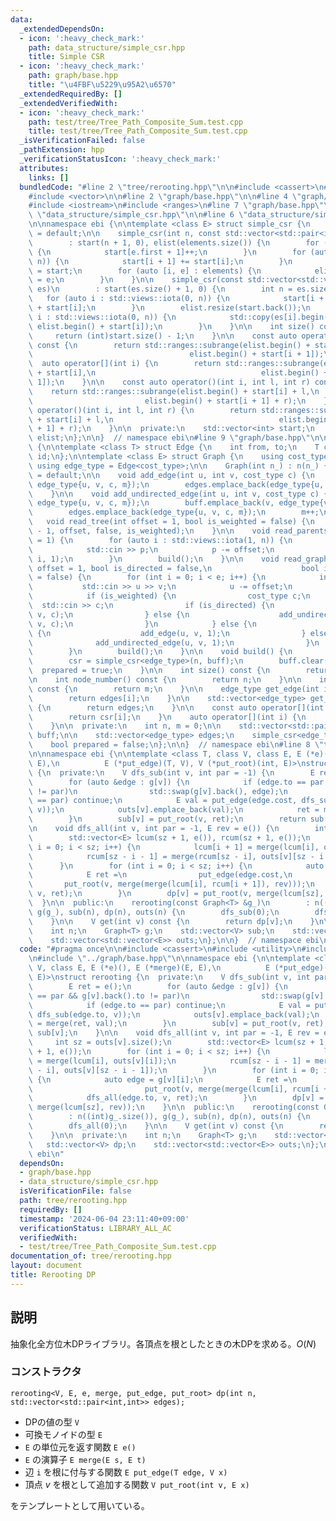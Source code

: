 ```yaml
---
data:
  _extendedDependsOn:
  - icon: ':heavy_check_mark:'
    path: data_structure/simple_csr.hpp
    title: Simple CSR
  - icon: ':heavy_check_mark:'
    path: graph/base.hpp
    title: "\u4FBF\u5229\u95A2\u6570"
  _extendedRequiredBy: []
  _extendedVerifiedWith:
  - icon: ':heavy_check_mark:'
    path: test/tree/Tree_Path_Composite_Sum.test.cpp
    title: test/tree/Tree_Path_Composite_Sum.test.cpp
  _isVerificationFailed: false
  _pathExtension: hpp
  _verificationStatusIcon: ':heavy_check_mark:'
  attributes:
    links: []
  bundledCode: "#line 2 \"tree/rerooting.hpp\"\n\n#include <cassert>\n#include <utility>\n\
    #include <vector>\n\n#line 2 \"graph/base.hpp\"\n\n#line 4 \"graph/base.hpp\"\n\
    #include <iostream>\n#include <ranges>\n#line 7 \"graph/base.hpp\"\n\n#line 2\
    \ \"data_structure/simple_csr.hpp\"\n\n#line 6 \"data_structure/simple_csr.hpp\"\
    \n\nnamespace ebi {\n\ntemplate <class E> struct simple_csr {\n    simple_csr()\
    \ = default;\n\n    simple_csr(int n, const std::vector<std::pair<int, E>>& elements)\n\
    \        : start(n + 1, 0), elist(elements.size()) {\n        for (auto e : elements)\
    \ {\n            start[e.first + 1]++;\n        }\n        for (auto i : std::views::iota(0,\
    \ n)) {\n            start[i + 1] += start[i];\n        }\n        auto counter\
    \ = start;\n        for (auto [i, e] : elements) {\n            elist[counter[i]++]\
    \ = e;\n        }\n    }\n\n    simple_csr(const std::vector<std::vector<E>>&\
    \ es)\n        : start(es.size() + 1, 0) {\n        int n = es.size();\n     \
    \   for (auto i : std::views::iota(0, n)) {\n            start[i + 1] = (int)es[i].size()\
    \ + start[i];\n        }\n        elist.resize(start.back());\n        for (auto\
    \ i : std::views::iota(0, n)) {\n            std::copy(es[i].begin(), es[i].end(),\
    \ elist.begin() + start[i]);\n        }\n    }\n\n    int size() const {\n   \
    \     return (int)start.size() - 1;\n    }\n\n    const auto operator[](int i)\
    \ const {\n        return std::ranges::subrange(elist.begin() + start[i],\n  \
    \                                   elist.begin() + start[i + 1]);\n    }\n  \
    \  auto operator[](int i) {\n        return std::ranges::subrange(elist.begin()\
    \ + start[i],\n                                     elist.begin() + start[i +\
    \ 1]);\n    }\n\n    const auto operator()(int i, int l, int r) const {\n    \
    \    return std::ranges::subrange(elist.begin() + start[i] + l,\n            \
    \                         elist.begin() + start[i + 1] + r);\n    }\n    auto\
    \ operator()(int i, int l, int r) {\n        return std::ranges::subrange(elist.begin()\
    \ + start[i] + l,\n                                     elist.begin() + start[i\
    \ + 1] + r);\n    }\n\n  private:\n    std::vector<int> start;\n    std::vector<E>\
    \ elist;\n};\n\n}  // namespace ebi\n#line 9 \"graph/base.hpp\"\n\nnamespace ebi\
    \ {\n\ntemplate <class T> struct Edge {\n    int from, to;\n    T cost;\n    int\
    \ id;\n};\n\ntemplate <class E> struct Graph {\n    using cost_type = E;\n   \
    \ using edge_type = Edge<cost_type>;\n\n    Graph(int n_) : n(n_) {}\n\n    Graph()\
    \ = default;\n\n    void add_edge(int u, int v, cost_type c) {\n        buff.emplace_back(u,\
    \ edge_type{u, v, c, m});\n        edges.emplace_back(edge_type{u, v, c, m++});\n\
    \    }\n\n    void add_undirected_edge(int u, int v, cost_type c) {\n        buff.emplace_back(u,\
    \ edge_type{u, v, c, m});\n        buff.emplace_back(v, edge_type{v, u, c, m});\n\
    \        edges.emplace_back(edge_type{u, v, c, m});\n        m++;\n    }\n\n \
    \   void read_tree(int offset = 1, bool is_weighted = false) {\n        read_graph(n\
    \ - 1, offset, false, is_weighted);\n    }\n\n    void read_parents(int offset\
    \ = 1) {\n        for (auto i : std::views::iota(1, n)) {\n            int p;\n\
    \            std::cin >> p;\n            p -= offset;\n            add_undirected_edge(p,\
    \ i, 1);\n        }\n        build();\n    }\n\n    void read_graph(int e, int\
    \ offset = 1, bool is_directed = false,\n                    bool is_weighted\
    \ = false) {\n        for (int i = 0; i < e; i++) {\n            int u, v;\n \
    \           std::cin >> u >> v;\n            u -= offset;\n            v -= offset;\n\
    \            if (is_weighted) {\n                cost_type c;\n              \
    \  std::cin >> c;\n                if (is_directed) {\n                    add_edge(u,\
    \ v, c);\n                } else {\n                    add_undirected_edge(u,\
    \ v, c);\n                }\n            } else {\n                if (is_directed)\
    \ {\n                    add_edge(u, v, 1);\n                } else {\n      \
    \              add_undirected_edge(u, v, 1);\n                }\n            }\n\
    \        }\n        build();\n    }\n\n    void build() {\n        assert(!prepared);\n\
    \        csr = simple_csr<edge_type>(n, buff);\n        buff.clear();\n      \
    \  prepared = true;\n    }\n\n    int size() const {\n        return n;\n    }\n\
    \n    int node_number() const {\n        return n;\n    }\n\n    int edge_number()\
    \ const {\n        return m;\n    }\n\n    edge_type get_edge(int i) const {\n\
    \        return edges[i];\n    }\n\n    std::vector<edge_type> get_edges() const\
    \ {\n        return edges;\n    }\n\n    const auto operator[](int i) const {\n\
    \        return csr[i];\n    }\n    auto operator[](int i) {\n        return csr[i];\n\
    \    }\n\n  private:\n    int n, m = 0;\n\n    std::vector<std::pair<int,edge_type>>\
    \ buff;\n\n    std::vector<edge_type> edges;\n    simple_csr<edge_type> csr;\n\
    \    bool prepared = false;\n};\n\n}  // namespace ebi\n#line 8 \"tree/rerooting.hpp\"\
    \n\nnamespace ebi {\n\ntemplate <class T, class V, class E, E (*e)(), E (*merge)(E,\
    \ E),\n          E (*put_edge)(T, V), V (*put_root)(int, E)>\nstruct rerooting\
    \ {\n  private:\n    V dfs_sub(int v, int par = -1) {\n        E ret = e();\n\
    \        for (auto &edge : g[v]) {\n            if (edge.to == par && g[v].back().to\
    \ != par)\n                std::swap(g[v].back(), edge);\n            if (edge.to\
    \ == par) continue;\n            E val = put_edge(edge.cost, dfs_sub(edge.to,\
    \ v));\n            outs[v].emplace_back(val);\n            ret = merge(ret, val);\n\
    \        }\n        sub[v] = put_root(v, ret);\n        return sub[v];\n    }\n\
    \n    void dfs_all(int v, int par = -1, E rev = e()) {\n        int sz = outs[v].size();\n\
    \        std::vector<E> lcum(sz + 1, e()), rcum(sz + 1, e());\n        for (int\
    \ i = 0; i < sz; i++) {\n            lcum[i + 1] = merge(lcum[i], outs[v][i]);\n\
    \            rcum[sz - i - 1] = merge(rcum[sz - i], outs[v][sz - i - 1]);\n  \
    \      }\n        for (int i = 0; i < sz; i++) {\n            auto edge = g[v][i];\n\
    \            E ret =\n                put_edge(edge.cost,\n                  \
    \       put_root(v, merge(merge(lcum[i], rcum[i + 1]), rev)));\n            dfs_all(edge.to,\
    \ v, ret);\n        }\n        dp[v] = put_root(v, merge(lcum[sz], rev));\n  \
    \  }\n\n  public:\n    rerooting(const Graph<T> &g_)\n        : n((int)g_.size()),\
    \ g(g_), sub(n), dp(n), outs(n) {\n        dfs_sub(0);\n        dfs_all(0);\n\
    \    }\n\n    V get(int v) const {\n        return dp[v];\n    }\n\n  private:\n\
    \    int n;\n    Graph<T> g;\n    std::vector<V> sub;\n    std::vector<V> dp;\n\
    \    std::vector<std::vector<E>> outs;\n};\n\n}  // namespace ebi\n"
  code: "#pragma once\n\n#include <cassert>\n#include <utility>\n#include <vector>\n\
    \n#include \"../graph/base.hpp\"\n\nnamespace ebi {\n\ntemplate <class T, class\
    \ V, class E, E (*e)(), E (*merge)(E, E),\n          E (*put_edge)(T, V), V (*put_root)(int,\
    \ E)>\nstruct rerooting {\n  private:\n    V dfs_sub(int v, int par = -1) {\n\
    \        E ret = e();\n        for (auto &edge : g[v]) {\n            if (edge.to\
    \ == par && g[v].back().to != par)\n                std::swap(g[v].back(), edge);\n\
    \            if (edge.to == par) continue;\n            E val = put_edge(edge.cost,\
    \ dfs_sub(edge.to, v));\n            outs[v].emplace_back(val);\n            ret\
    \ = merge(ret, val);\n        }\n        sub[v] = put_root(v, ret);\n        return\
    \ sub[v];\n    }\n\n    void dfs_all(int v, int par = -1, E rev = e()) {\n   \
    \     int sz = outs[v].size();\n        std::vector<E> lcum(sz + 1, e()), rcum(sz\
    \ + 1, e());\n        for (int i = 0; i < sz; i++) {\n            lcum[i + 1]\
    \ = merge(lcum[i], outs[v][i]);\n            rcum[sz - i - 1] = merge(rcum[sz\
    \ - i], outs[v][sz - i - 1]);\n        }\n        for (int i = 0; i < sz; i++)\
    \ {\n            auto edge = g[v][i];\n            E ret =\n                put_edge(edge.cost,\n\
    \                         put_root(v, merge(merge(lcum[i], rcum[i + 1]), rev)));\n\
    \            dfs_all(edge.to, v, ret);\n        }\n        dp[v] = put_root(v,\
    \ merge(lcum[sz], rev));\n    }\n\n  public:\n    rerooting(const Graph<T> &g_)\n\
    \        : n((int)g_.size()), g(g_), sub(n), dp(n), outs(n) {\n        dfs_sub(0);\n\
    \        dfs_all(0);\n    }\n\n    V get(int v) const {\n        return dp[v];\n\
    \    }\n\n  private:\n    int n;\n    Graph<T> g;\n    std::vector<V> sub;\n \
    \   std::vector<V> dp;\n    std::vector<std::vector<E>> outs;\n};\n\n}  // namespace\
    \ ebi\n"
  dependsOn:
  - graph/base.hpp
  - data_structure/simple_csr.hpp
  isVerificationFile: false
  path: tree/rerooting.hpp
  requiredBy: []
  timestamp: '2024-06-04 23:11:40+09:00'
  verificationStatus: LIBRARY_ALL_AC
  verifiedWith:
  - test/tree/Tree_Path_Composite_Sum.test.cpp
documentation_of: tree/rerooting.hpp
layout: document
title: Rerooting DP
---
```


## 説明

抽象化全方位木DPライブラリ。各頂点を根としたときの木DPを求める。$O(N)$

### コンストラクタ

```
rerooting<V, E, e, merge, put_edge, put_root> dp(int n, std::vector<std::pair<int,int>> edges);
```

- DPの値の型 `V`
- 可換モノイドの型 `E`
- `E` の単位元を返す関数 `E e()`
- `E` の演算子 `E merge(E s, E t)`
- 辺 `i` を根に付与する関数 `E put_edge(T edge, V x)`
- 頂点 $v$ を根として追加する関数 `V put_root(int v, E x)`

をテンプレートとして用いている。